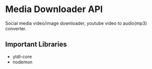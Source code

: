 # Media Downloader API

Social media video/image downloader, youtube video to audio(mp3) converter.

## Important Libraries

- ytdl-core
- nodemon
